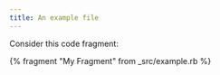 ```yaml
---
title: An example file
---
```


Consider this code fragment:

{% fragment "My Fragment" from _src/example.rb %}
